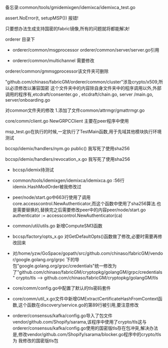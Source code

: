 

备忘录:common/tools/gmidemixgen/idemixca/idemixca_test.go 

assert.NoError(t, setupMSP()) 报错!



只要想办法生成支持国密的fabric镜像,所有的问题就将都能解决!

orderer 目录下
- orderer/common/msgprocessor 
orderer/common/server/server.go引用

- orderer/common/multichannel
需要修改

orderer/common/gmmsgprocessor该文件夹可删除


"github.com/chinaso/fabricGM/orderer/common/cluster"涉及crypto/x509,所以必须修改以兼容国密
这个文件夹中的内容除自身文件夹中的程序调用以外,外部调用的程序有,etcdraft/consenter.go , etcdraft/chain.go, server /main.go, server/onboarding.go


对common文件夹的修改
1.添加了文件common/attrmgr/gmattrmgr.go


core/comm/client.go  NewGRPCClient 主要在peer程序中使用


msp_test.go在执行的时候,一定执行了TestMain函数,用于先域其他模块执行环境测试

bccsp/idemix/handlers/nym.go public() 我写死了使用sha256

bccsp/idemix/handlers/revocation_x.go 我写死了使用sha256




- bccsp/idemix待测试


- common/tools/idemixgen/idemixca/idemixca.go   :56行 idemix.HashModOrder被我修改过


- peer/node/start.go中663行使用了调用core.accesscontrol.NewAuthenticator,而这个函数中使用了sha256算法.也是需要替换的,替换完之后需要修改peer中的内容peer/node/start.go
authenticator := accesscontrol.NewAuthenticator(ca)   


- common/util/utils.go 新增ComputeSM3函数

- bccsp/factory/opts_x.go 对GetDefaultOpts()函数做了修改,必要时需要再修改回来

- 对/home/yzw/GoSpace/gopath/src/github.com/chinaso/fabricGM/vendor/google.golang.org/grpc 下的导包"google.golang.org/grpc/credentials"统一修改为了"github.com/chinaso/fabricGM/cryptopkg/golangGM/grpc/credentials"
crypto/tls --> github.com/chinaso/fabricGM/cryptopkg/golangGM/tls      
 
- core/comm/config.go中配置了默认的tls密码套件

- core/comm/util_x.go文件中新增GMExtractCertificateHashFromContext函数,这个函数在discovery/service.go的第89行被引用,要注意修改


- orderer/consensus/kafka/config.go导入了包文件vendor/github.com/Shopify/sarama,该程序中使用了crypto/tls这与orderer/consensus/kafka/config.go使用的国密版tls存在包冲突,解决办法是,修改vendor/github.com/Shopify/sarama/blocker.go程序中的crypto/tls为
我修改的国密版tls包